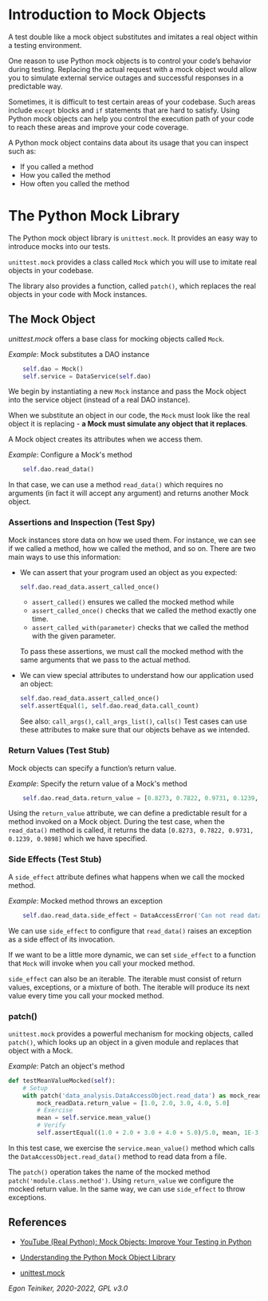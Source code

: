 # Introduction to Mock Objects

A test double like a mock object substitutes and imitates a real object within a testing environment.

One reason to use Python mock objects is to control your code’s behavior during testing.
Replacing the actual request with a mock object would allow you to simulate external service outages
and successful responses in a predictable way.

Sometimes, it is difficult to test certain areas of your codebase.
Such areas include `except` blocks and `if` statements that are hard to satisfy.
Using Python mock objects can help you control the execution path of your code to
reach these areas and improve your code coverage.

A Python mock object contains data about its usage that you can inspect such as:
* If you called a method
* How you called the method
* How often you called the method

# The Python Mock Library
The Python mock object library is `unittest.mock`.
It provides an easy way to introduce mocks into our tests.

`unittest.mock` provides a class called `Mock` which you will use to imitate real
objects in your codebase.

The library also provides a function, called `patch()`, which replaces the real
objects in your code with Mock instances.

## The Mock Object
_unittest.mock_ offers a base class for mocking objects called `Mock`.

_Example_: Mock substitutes a DAO instance
```Python
    self.dao = Mock()
    self.service = DataService(self.dao)
```
We begin by instantiating a new `Mock` instance and pass the Mock object into the
service object (instead of a real DAO instance).

When we substitute an object in our code, the `Mock` must look like the real object it is
replacing - **a Mock must simulate any object that it replaces**.

A Mock object creates its attributes when we access them.

_Example_: Configure a Mock's method
```Python
    self.dao.read_data()
```
In that case, we can use a method `read_data()` which requires no arguments (in fact it will accept any argument) and returns another Mock object.

### Assertions and Inspection (Test Spy)
Mock instances store data on how we used them.
For instance, we can see if we called a method, how we called the method, and so on.
There are two main ways to use this information:
* We can assert that your program used an object as you expected:
    ```Python
    self.dao.read_data.assert_called_once()
    ```
    * `assert_called()` ensures we called the mocked method while
    * `assert_called_once()` checks that we called the method exactly one time.
    * `assert_called_with(parameter)` checks that we called the method with the given parameter.

    To pass these assertions, we must call the mocked method with the same
    arguments that we pass to the actual method.

* We can view special attributes to understand how our application used an object:
    ```Python
    self.dao.read_data.assert_called_once()
    self.assertEqual(1, self.dao.read_data.call_count)
    ```
    See also: `call_args()`, `call_args_list()`, `calls()`
    Test cases can use these attributes to make sure that our objects behave
    as we intended.


### Return Values (Test Stub)
Mock objects can specify a function’s return value.

_Example_: Specify the return value of a Mock's method
```Python
    self.dao.read_data.return_value = [0.8273, 0.7822, 0.9731, 0.1239, 0.9898]
```
Using the `return_value` attribute, we can define a predictable result for a method
invoked on a Mock object.
During the test case, when the `read_data()` method is called, it returns the data
`[0.8273, 0.7822, 0.9731, 0.1239, 0.9898]` which we have specified.

### Side Effects (Test Stub)
A `side_effect` attribute defines what happens when we call the mocked method.

_Example_: Mocked method throws an exception
```Python
    self.dao.read_data.side_effect = DataAccessError('Can not read data!')
```
We can use `side_effect` to configure that `read_data()` raises an exception
as a side effect of its invocation.

If we want to be a little more dynamic, we can set `side_effect` to a function
that `Mock` will invoke when you call your mocked method.

`side_effect` can also be an iterable. The iterable must consist of return values,
exceptions, or a mixture of both.
The iterable will produce its next value every time you call your mocked method.

### patch()

`unittest.mock` provides a powerful mechanism for mocking objects, called `patch()`,
which looks up an object in a given module and replaces that object with a Mock.

_Example_: Patch an object's method
```Python
def testMeanValueMocked(self):
    # Setup
    with patch('data_analysis.DataAccessObject.read_data') as mock_readData:
        mock_readData.return_value = [1.0, 2.0, 3.0, 4.0, 5.0]
        # Exercise
        mean = self.service.mean_value()
        # Verify
        self.assertEqual((1.0 + 2.0 + 3.0 + 4.0 + 5.0)/5.0, mean, 1E-3)
```
In this test case, we exercise the `service.mean_value()` method which calls the
`DataAccessObject.read_data()` method to read data from a file.

The `patch()` operation takes the name of the mocked method `patch('module.class.method')`.
Using `return_value` we configure the mocked return value.
In the same way, we can use `side_effect` to throw exceptions.

## References
* [YouTube (Real Python): Mock Objects: Improve Your Testing in Python](https://youtu.be/05QPrIv5auA)

* [Understanding the Python Mock Object Library](https://realpython.com/python-mock-library/)
* [unittest.mock](https://docs.python.org/3/library/unittest.mock-examples.html)

*Egon Teiniker, 2020-2022, GPL v3.0*
